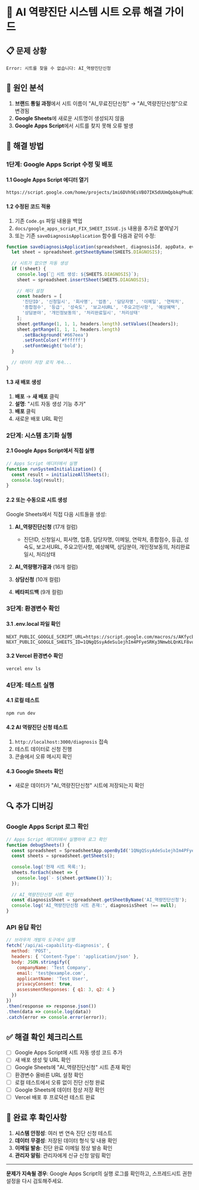 # 🚨 AI 역량진단 시스템 시트 오류 해결 가이드

## 📋 문제 상황
```
Error: 시트를 찾을 수 없습니다: AI_역량진단신청
```

## 🎯 원인 분석
1. **브랜드 통일 과정**에서 시트 이름이 "AI_무료진단신청" → "AI_역량진단신청"으로 변경됨
2. **Google Sheets**에 새로운 시트명이 생성되지 않음
3. **Google Apps Script**에서 시트를 찾지 못해 오류 발생

## 🔧 해결 방법

### 1단계: Google Apps Script 수정 및 배포

#### 1.1 Google Apps Script 에디터 열기
```
https://script.google.com/home/projects/1mi6DVh9EsVBO7IK5dUUmQpbkqPhuBIcYtLsaE9STfp9_KeZfD9nAw8zj
```

#### 1.2 수정된 코드 적용
1. 기존 `Code.gs` 파일 내용을 백업
2. `docs/google_apps_script_FIX_SHEET_ISSUE.js` 내용을 추가로 붙여넣기
3. 또는 기존 `saveDiagnosisApplication` 함수를 다음과 같이 수정:

```javascript
function saveDiagnosisApplication(spreadsheet, diagnosisId, appData, evalData) {
  let sheet = spreadsheet.getSheetByName(SHEETS.DIAGNOSIS);
  
  // 시트가 없으면 자동 생성
  if (!sheet) {
    console.log(`📄 시트 생성: ${SHEETS.DIAGNOSIS}`);
    sheet = spreadsheet.insertSheet(SHEETS.DIAGNOSIS);
    
    // 헤더 설정
    const headers = [
      '진단ID', '신청일시', '회사명', '업종', '담당자명', '이메일', '연락처',
      '종합점수', '등급', '성숙도', '보고서URL', '주요고민사항', '예상혜택',
      '상담분야', '개인정보동의', '처리완료일시', '처리상태'
    ];
    sheet.getRange(1, 1, 1, headers.length).setValues([headers]);
    sheet.getRange(1, 1, 1, headers.length)
      .setBackground('#667eea')
      .setFontColor('#ffffff')
      .setFontWeight('bold');
  }
  
  // 데이터 저장 로직 계속...
}
```

#### 1.3 새 배포 생성
1. **배포** → **새 배포** 클릭
2. **설명**: "시트 자동 생성 기능 추가"
3. **배포** 클릭
4. 새로운 배포 URL 확인

### 2단계: 시스템 초기화 실행

#### 2.1 Google Apps Script에서 직접 실행
```javascript
// Apps Script 에디터에서 실행
function runSystemInitialization() {
  const result = initializeAllSheets();
  console.log(result);
}
```

#### 2.2 또는 수동으로 시트 생성
Google Sheets에서 직접 다음 시트들을 생성:

1. **AI_역량진단신청** (17개 컬럼)
   - 진단ID, 신청일시, 회사명, 업종, 담당자명, 이메일, 연락처, 종합점수, 등급, 성숙도, 보고서URL, 주요고민사항, 예상혜택, 상담분야, 개인정보동의, 처리완료일시, 처리상태

2. **AI_역량평가결과** (16개 컬럼)
3. **상담신청** (10개 컬럼)
4. **베타피드백** (9개 컬럼)

### 3단계: 환경변수 확인

#### 3.1 .env.local 파일 확인
```env
NEXT_PUBLIC_GOOGLE_SCRIPT_URL=https://script.google.com/macros/s/AKfycbxIRspmaBqr0tFEQ3Mp9hGIDh6uciIdPUekcezJtyhyumTzeqs6yuzba6u3sB1O5uSj/exec
NEXT_PUBLIC_GOOGLE_SHEETS_ID=1QNgQSsyAdeSu1ejhIm4PFyeSRKy3NmwbLQnKLF8vqA0
```

#### 3.2 Vercel 환경변수 확인
```bash
vercel env ls
```

### 4단계: 테스트 실행

#### 4.1 로컬 테스트
```bash
npm run dev
```

#### 4.2 AI 역량진단 신청 테스트
1. `http://localhost:3000/diagnosis` 접속
2. 테스트 데이터로 신청 진행
3. 콘솔에서 오류 메시지 확인

#### 4.3 Google Sheets 확인
- 새로운 데이터가 "AI_역량진단신청" 시트에 저장되는지 확인

## 🔍 추가 디버깅

### Google Apps Script 로그 확인
```javascript
// Apps Script 에디터에서 실행하여 로그 확인
function debugSheets() {
  const spreadsheet = SpreadsheetApp.openById('1QNgQSsyAdeSu1ejhIm4PFyeSRKy3NmwbLQnKLF8vqA0');
  const sheets = spreadsheet.getSheets();
  
  console.log('현재 시트 목록:');
  sheets.forEach(sheet => {
    console.log(`- ${sheet.getName()}`);
  });
  
  // AI_역량진단신청 시트 확인
  const diagnosisSheet = spreadsheet.getSheetByName('AI_역량진단신청');
  console.log('AI_역량진단신청 시트 존재:', diagnosisSheet !== null);
}
```

### API 응답 확인
```javascript
// 브라우저 개발자 도구에서 실행
fetch('/api/ai-capability-diagnosis', {
  method: 'POST',
  headers: { 'Content-Type': 'application/json' },
  body: JSON.stringify({
    companyName: 'Test Company',
    email: 'test@example.com',
    applicantName: 'Test User',
    privacyConsent: true,
    assessmentResponses: { q1: 3, q2: 4 }
  })
})
.then(response => response.json())
.then(data => console.log(data))
.catch(error => console.error(error));
```

## ✅ 해결 확인 체크리스트

- [ ] Google Apps Script에 시트 자동 생성 코드 추가
- [ ] 새 배포 생성 및 URL 확인
- [ ] Google Sheets에 "AI_역량진단신청" 시트 존재 확인
- [ ] 환경변수 올바른 URL 설정 확인
- [ ] 로컬 테스트에서 오류 없이 진단 신청 완료
- [ ] Google Sheets에 데이터 정상 저장 확인
- [ ] Vercel 배포 후 프로덕션 테스트 완료

## 🚀 완료 후 확인사항

1. **시스템 안정성**: 여러 번 연속 진단 신청 테스트
2. **데이터 무결성**: 저장된 데이터 형식 및 내용 확인
3. **이메일 발송**: 진단 완료 이메일 정상 발송 확인
4. **관리자 알림**: 관리자에게 신규 신청 알림 확인

---

**문제가 지속될 경우**: Google Apps Script의 실행 로그를 확인하고, 스프레드시트 권한 설정을 다시 검토해주세요.
